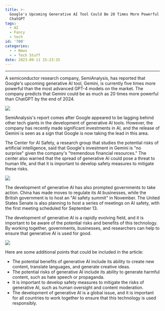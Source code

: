 ```yaml
---
title: >-
  Google's Upcoming Generative AI Tool Could Be 20 Times More Powerful Than
  ChatGPT
tags:
  - AI
  - Fancy
  - tech
id: '700'
categories:
  - - News
  - - Tech Stuff
date: 2023-09-11 15:23:15
---
```


* * *

A semiconductor research company, SemiAnalysis, has reported that Google's upcoming generative AI tool, Gemini, is currently five times more powerful than the most advanced GPT-4 models on the market. The company predicts that Gemini could be as much as 20 times more powerful than ChatGPT by the end of 2024.

![](http://techdonecheap.com/blog/wp-content/uploads/2023/09/unnamed-47.jpeg?w=1024)

SemiAnalysis's report comes after Google appeared to be lagging behind other tech giants in the development of generative AI tools. However, the company has recently made significant investments in AI, and the release of Gemini is seen as a sign that Google is now taking the lead in this area.

The Center for AI Safety, a research group that studies the potential risks of artificial intelligence, said that Google's investment in Gemini is "no surprise" given the company's "tremendous financial resources." The center also warned that the spread of generative AI could pose a threat to human life, and that it is important to develop safety measures to mitigate these risks.

![](http://techdonecheap.com/blog/wp-content/uploads/2023/09/what-is-generative-ai-what-are-foundation-models-and-why-do-they-matter-scaled-1.jpg?w=1024)

The development of generative AI has also prompted governments to take action. China has made moves to regulate its AI businesses, while the British government is to host an "AI safety summit" in November. The United States Senate is also planning to host a series of meetings on AI safety, with the first meeting scheduled for September 13.

The development of generative AI is a rapidly evolving field, and it is important to be aware of the potential risks and benefits of this technology. By working together, governments, businesses, and researchers can help to ensure that generative AI is used for good.

![](http://techdonecheap.com/blog/wp-content/uploads/2023/09/artificial_intelligence__ai__machine_learning_-_30212411048.jpeg?w=1024)

Here are some additional points that could be included in the article:

*   The potential benefits of generative AI include its ability to create new content, translate languages, and generate creative ideas.
*   The potential risks of generative AI include its ability to generate harmful content, such as hate speech or propaganda.
*   It is important to develop safety measures to mitigate the risks of generative AI, such as human oversight and content moderation.
*   The development of generative AI is a global issue, and it is important for all countries to work together to ensure that this technology is used responsibly.